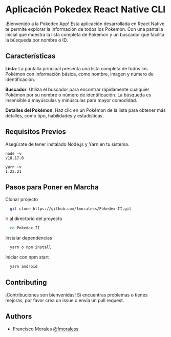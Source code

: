 # Aplicación Pokedex React Native CLI

¡Bienvenido a la Pokedex App! Esta aplicación desarrollada en React Native te permite explorar la información de todos los Pokemon. Con una pantalla inicial que muestra la lista completa de Pokémon y un buscador que facilita la búsqueda por nombre o ID.

## Características

**Lista**: La pantalla principal presenta una lista completa de todos los Pokémon con información básica, como nombre, imagen y número de identificación.

**Buscador**: Utiliza el buscador para encontrar rápidamente cualquier Pokémon por su nombre o número de identificación. La búsqueda es insensible a mayúsculas y minúsculas para mayor comodidad.

**Detalles del Pokémon**: Haz clic en un Pokémon de la lista para obtener más detalles, como tipo, habilidades y estadísticas.

## Requisitos Previos

Asegúrate de tener instalado Node.js y Yarn en tu sistema.

```
node -v
v18.17.0
```

```
yarn -v
1.22.21
```

## Pasos para Poner en Marcha

Clonar projecto

```bash
  git clone https://github.com/fmoraless/Pokedex-II.git
```

Ir al directorio del proyecto

```bash
  cd Pokedex-II
```

Instalar dependencias

```bash
  yarn o npm install
```

Iniciar con npm start

```bash
  yarn android
```

## Contributing

¡Contribuciones son bienvenidas!
Si encuentras problemas o tienes mejoras, por favor crea un issue o envía un pull request.

## Authors

- Francisco Morales [@fmoraless](https://www.github.com/fmoraless)
